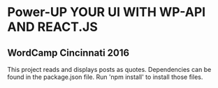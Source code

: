 # Power-UP YOUR UI WITH WP-API AND REACT.JS

## WordCamp Cincinnati 2016

This project reads and displays posts as quotes. Dependencies can be found in the package.json file.
Run 'npm install' to install those files.
